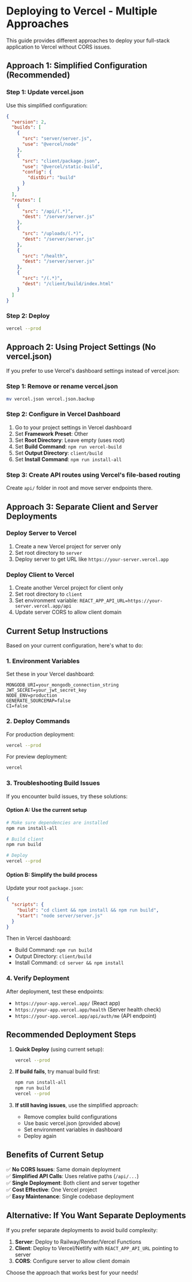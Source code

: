 # Deploying to Vercel - Multiple Approaches

This guide provides different approaches to deploy your full-stack application to Vercel without CORS issues.

## Approach 1: Simplified Configuration (Recommended)

### Step 1: Update vercel.json

Use this simplified configuration:

```json
{
  "version": 2,
  "builds": [
    {
      "src": "server/server.js",
      "use": "@vercel/node"
    },
    {
      "src": "client/package.json",
      "use": "@vercel/static-build",
      "config": {
        "distDir": "build"
      }
    }
  ],
  "routes": [
    {
      "src": "/api/(.*)",
      "dest": "/server/server.js"
    },
    {
      "src": "/uploads/(.*)",
      "dest": "/server/server.js"
    },
    {
      "src": "/health",
      "dest": "/server/server.js"
    },
    {
      "src": "/(.*)",
      "dest": "/client/build/index.html"
    }
  ]
}
```

### Step 2: Deploy
```bash
vercel --prod
```

## Approach 2: Using Project Settings (No vercel.json)

If you prefer to use Vercel's dashboard settings instead of vercel.json:

### Step 1: Remove or rename vercel.json
```bash
mv vercel.json vercel.json.backup
```

### Step 2: Configure in Vercel Dashboard
1. Go to your project settings in Vercel dashboard
2. Set **Framework Preset**: Other
3. Set **Root Directory**: Leave empty (uses root)
4. Set **Build Command**: `npm run vercel-build`
5. Set **Output Directory**: `client/build`
6. Set **Install Command**: `npm run install-all`

### Step 3: Create API routes using Vercel's file-based routing
Create `api/` folder in root and move server endpoints there.

## Approach 3: Separate Client and Server Deployments

### Deploy Server to Vercel
1. Create a new Vercel project for server only
2. Set root directory to `server`
3. Deploy server to get URL like `https://your-server.vercel.app`

### Deploy Client to Vercel
1. Create another Vercel project for client only
2. Set root directory to `client`
3. Set environment variable: `REACT_APP_API_URL=https://your-server.vercel.app/api`
4. Update server CORS to allow client domain

## Current Setup Instructions

Based on your current configuration, here's what to do:

### 1. Environment Variables
Set these in your Vercel dashboard:

```
MONGODB_URI=your_mongodb_connection_string
JWT_SECRET=your_jwt_secret_key
NODE_ENV=production
GENERATE_SOURCEMAP=false
CI=false
```

### 2. Deploy Commands

For production deployment:
```bash
vercel --prod
```

For preview deployment:
```bash
vercel
```

### 3. Troubleshooting Build Issues

If you encounter build issues, try these solutions:

#### Option A: Use the current setup
```bash
# Make sure dependencies are installed
npm run install-all

# Build client
npm run build

# Deploy
vercel --prod
```

#### Option B: Simplify the build process
Update your root `package.json`:

```json
{
  "scripts": {
    "build": "cd client && npm install && npm run build",
    "start": "node server/server.js"
  }
}
```

Then in Vercel dashboard:
- Build Command: `npm run build`
- Output Directory: `client/build`
- Install Command: `cd server && npm install`

### 4. Verify Deployment

After deployment, test these endpoints:
- `https://your-app.vercel.app/` (React app)
- `https://your-app.vercel.app/health` (Server health check)
- `https://your-app.vercel.app/api/auth/me` (API endpoint)

## Recommended Deployment Steps

1. **Quick Deploy** (using current setup):
   ```bash
   vercel --prod
   ```

2. **If build fails**, try manual build first:
   ```bash
   npm run install-all
   npm run build
   vercel --prod
   ```

3. **If still having issues**, use the simplified approach:
   - Remove complex build configurations
   - Use basic vercel.json (provided above)
   - Set environment variables in dashboard
   - Deploy again

## Benefits of Current Setup

✅ **No CORS Issues**: Same domain deployment  
✅ **Simplified API Calls**: Uses relative paths (`/api/...`)  
✅ **Single Deployment**: Both client and server together  
✅ **Cost Effective**: One Vercel project  
✅ **Easy Maintenance**: Single codebase deployment  

## Alternative: If You Want Separate Deployments

If you prefer separate deployments to avoid build complexity:

1. **Server**: Deploy to Railway/Render/Vercel Functions
2. **Client**: Deploy to Vercel/Netlify with `REACT_APP_API_URL` pointing to server
3. **CORS**: Configure server to allow client domain

Choose the approach that works best for your needs!